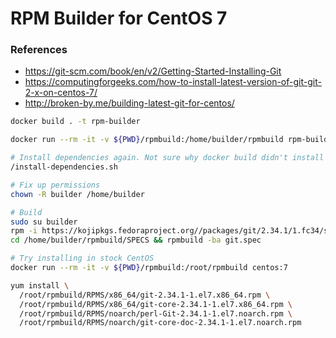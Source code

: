 # RPM Builder for CentOS 7

### References
* https://git-scm.com/book/en/v2/Getting-Started-Installing-Git
* https://computingforgeeks.com/how-to-install-latest-version-of-git-git-2-x-on-centos-7/
* http://broken-by.me/building-latest-git-for-centos/

```sh
docker build . -t rpm-builder

docker run --rm -it -v ${PWD}/rpmbuild:/home/builder/rpmbuild rpm-builder

# Install dependencies again. Not sure why docker build didn't install them all
/install-dependencies.sh

# Fix up permissions
chown -R builder /home/builder

# Build
sudo su builder
rpm -i https://kojipkgs.fedoraproject.org//packages/git/2.34.1/1.fc34/src/git-2.34.1-1.fc34.src.rpm
cd /home/builder/rpmbuild/SPECS && rpmbuild -ba git.spec
```

```sh
# Try installing in stock CentOS
docker run --rm -it -v ${PWD}/rpmbuild:/root/rpmbuild centos:7

yum install \
  /root/rpmbuild/RPMS/x86_64/git-2.34.1-1.el7.x86_64.rpm \
  /root/rpmbuild/RPMS/x86_64/git-core-2.34.1-1.el7.x86_64.rpm \
  /root/rpmbuild/RPMS/noarch/perl-Git-2.34.1-1.el7.noarch.rpm \
  /root/rpmbuild/RPMS/noarch/git-core-doc-2.34.1-1.el7.noarch.rpm
```
